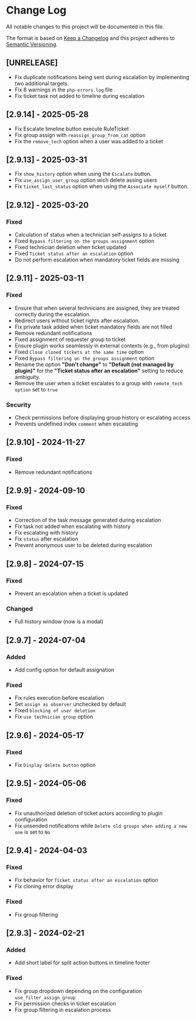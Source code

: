 # Change Log

All notable changes to this project will be documented in this file.

The format is based on [Keep a Changelog](http://keepachangelog.com/)
and this project adheres to [Semantic Versioning](http://semver.org/).

## [UNRELEASE]

- Fix duplicate notifications being sent during escalation by implementing two additional targets.
- Fix 8 warnings in the `php-errors.log` file
- Fix ticket task not added to timeline during escalation

## [2.9.14] - 2025-05-28

- Fix Escalate timeline button execute RuleTicket
- Fix group assign with `reassign_group_from_cat` option
- Fix the `remove_tech` option when a user was added to a ticket


## [2.9.13] - 2025-03-31

- Fix `show_history` option when using the `Escalate` button.
- Fix `use_assign_user_group` option wich delete assing users
- Fix `ticket_last_status` option when using the `Associate myself` button.

## [2.9.12] - 2025-03-20

### Fixed

- Calculation of status when a technician self-assigns to a ticket
- Fixed `Bypass filtering on the groups assignment` option
- Fixed technician deletion when ticket updated
- Fixed `Ticket status after an escalation` option
- Do not perform escalation when mandatory ticket fields are missing

## [2.9.11] - 2025-03-11

### Fixed

- Ensure that when several technicians are assigned, they are treated correctly during the escalation.
- Redirect users without ticket rights after escalation.
- Fix private task added when ticket mandatory fields are not filled
- Remove redundant notifications
- Fixed assignment of requester group to ticket
- Ensure plugin works seamlessly in external contexts (e.g., from plugins)
- Fixed `Close cloned tickets at the same time` option
- Fixed `Bypass filtering on the groups assignment` option
- Rename the option **"Don't change"** to **"Default (not managed by plugin)"** for the **"Ticket status after an escalation"** setting to reduce ambiguity.
- Remove the user when a ticket escalates to a group with `remote_tech option` set to `true`

### Security

- Check permissions before displaying group history or escalating access
- Prevents undefined index `comment` when escalating

## [2.9.10] - 2024-11-27

### Fixed

- Remove redundant notifications

## [2.9.9] - 2024-09-10

### Fixed

- Correction of the task message generated during escalation
- Fix task not added when escalating with history
- Fix escalating with history
- Fix ```status``` after escalation
- Prevent anonymous user to be deleted during escalation

## [2.9.8] - 2024-07-15

### Fixed

- Prevent an escalation when a ticket is updated

### Changed

- Full history window (now is a modal)

## [2.9.7] - 2024-07-04

### Added

- Add config option for default assignation

### Fixed

- Fix rules execution before escalation
- Set ```assign as observer``` unchecked by default
- Fixed ```blocking of user deletion```
- Fix ```use technician group``` option

## [2.9.6] - 2024-05-17

### Fixed

- Fix ```Display delete button``` option

## [2.9.5] - 2024-05-06

### Fixed

- Fix unauthorized deletion of ticket actors according to plugin configuration
- Fix unsended notifications while `Delete old groups when adding a new one` is set to `No`

## [2.9.4] - 2024-04-03

### Fixed

- Fix behavior for `Ticket status after an escalation` option
- Fix cloning error display

### Fixed
- Fix group filtering


## [2.9.3] - 2024-02-21

### Added

- Add short label for split action buttons in timeline footer

### Fixed

- Fix group dropdown depending on the configuration ```use_filter_assign_group```
- Fix permission checks in ticket escalation
- Fix group filtering in escalation process
